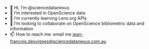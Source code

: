 - 👋 Hi, I’m @sciencedatanexus
- 👀 I’m interested in OpenScience data
- 🌱 I’m currently learning Lens.org APIs
- 💞️ I’m looking to collaborate on OpenScience bibliometric data and information
- 📫 How to reach me: email me jean-francois.desvignes@sciencedatanexus.com.au

<!---
sciencedatanexus/sciencedatanexus is a ✨ special ✨ repository because its `README.md` (this file) appears on your GitHub profile.
You can click the Preview link to take a look at your changes.
--->
